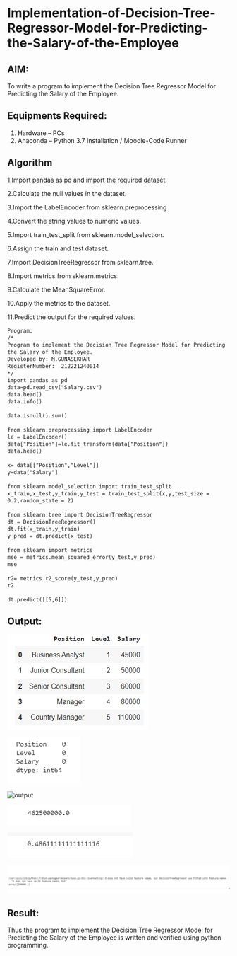 # Implementation-of-Decision-Tree-Regressor-Model-for-Predicting-the-Salary-of-the-Employee

## AIM:
To write a program to implement the Decision Tree Regressor Model for Predicting the Salary of the Employee.

## Equipments Required:
1. Hardware – PCs
2. Anaconda – Python 3.7 Installation / Moodle-Code Runner

## Algorithm
1.Import pandas as pd and import the required dataset.

2.Calculate the null values in the dataset.

3.Import the LabelEncoder from sklearn.preprocessing

4.Convert the string values to numeric values.

5.Import train_test_split from sklearn.model_selection.

6.Assign the train and test dataset.

7.Import DecisionTreeRegressor from sklearn.tree.

8.Import metrics from sklearn.metrics.

9.Calculate the MeanSquareError.

10.Apply the metrics to the dataset.

11.Predict the output for the required values.
```
Program:
/*
Program to implement the Decision Tree Regressor Model for Predicting the Salary of the Employee.
Developed by: M.GUNASEKHAR
RegisterNumber:  212221240014
*/
import pandas as pd
data=pd.read_csv("Salary.csv")
data.head()
data.info()

data.isnull().sum()

from sklearn.preprocessing import LabelEncoder
le = LabelEncoder()
data["Position"]=le.fit_transform(data["Position"])
data.head()

x= data[["Position","Level"]]
y=data["Salary"]

from sklearn.model_selection import train_test_split
x_train,x_test,y_train,y_test = train_test_split(x,y,test_size = 0.2,random_state = 2)

from sklearn.tree import DecisionTreeRegressor
dt = DecisionTreeRegressor()
dt.fit(x_train,y_train)
y_pred = dt.predict(x_test)

from sklearn import metrics
mse = metrics.mean_squared_error(y_test,y_pred)
mse

r2= metrics.r2_score(y_test,y_pred)
r2

dt.predict([[5,6]])
```
## Output:
![output](https://github.com/gunasekhar159/Implementation-of-Decision-Tree-Regressor-Model-for-Predicting-the-Salary-of-the-Employee/blob/main/22.png?raw=true)

![output](https://github.com/gunasekhar159/Implementation-of-Decision-Tree-Regressor-Model-for-Predicting-the-Salary-of-the-Employee/blob/main/23.png?raw=true)

![output](https://github.com/gunasekhar159/Implementation-of-Decision-Tree-Regressor-Model-for-Predicting-the-Salary-of-the-Employee/blob/main/24.pngs2?raw=true)


![output](https://github.com/gunasekhar159/Implementation-of-Decision-Tree-Regressor-Model-for-Predicting-the-Salary-of-the-Employee/blob/main/25.png?raw=true)

![output](https://github.com/gunasekhar159/Implementation-of-Decision-Tree-Regressor-Model-for-Predicting-the-Salary-of-the-Employee/blob/main/26.png?raw=true)

![output](https://github.com/gunasekhar159/Implementation-of-Decision-Tree-Regressor-Model-for-Predicting-the-Salary-of-the-Employee/blob/main/27d.png?raw=true)


## Result:
Thus the program to implement the Decision Tree Regressor Model for Predicting the Salary of the Employee is written and verified using python programming.
